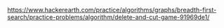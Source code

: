 https://www.hackerearth.com/practice/algorithms/graphs/breadth-first-search/practice-problems/algorithm/delete-and-cut-game-91969de1/
